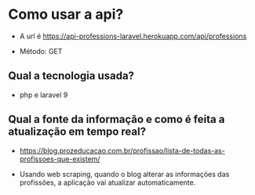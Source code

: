 # Como usar a api?

- A url é https://api-professions-laravel.herokuapp.com/api/professions

- Método: GET

## Qual a tecnologia usada?

- php e laravel 9

## Qual a fonte da informação e como é feita a atualização em tempo real?

- https://blog.prozeducacao.com.br/profissao/lista-de-todas-as-profissoes-que-existem/

- Usando web scraping, quando o blog alterar as informações das profissões, a aplicação vai atualizar automaticamente.
